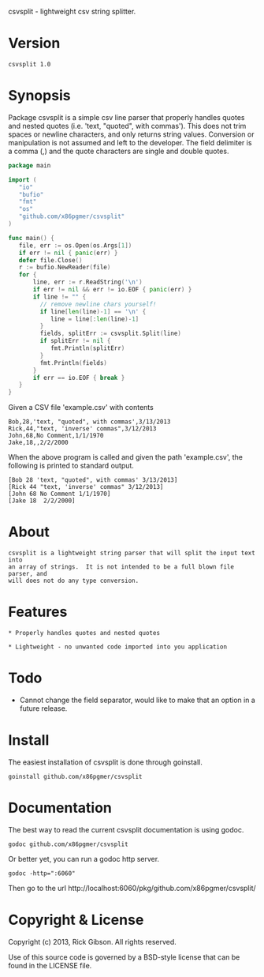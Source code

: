 csvsplit - lightweight csv string splitter.

Version
=======

    csvsplit 1.0

Synopsis
========

Package csvsplit is a simple csv line parser that properly handles quotes
and nested quotes (i.e. 'text, "quoted", with commas').
This does not trim spaces or newline characters, and only returns string
values.  Conversion or manipulation is not assumed and left to the developer.
The field delimiter is a comma (,) and the quote characters are single and double
quotes.

```go
package main

import (
   "io"
   "bufio"
   "fmt"
   "os"
   "github.com/x86pgmer/csvsplit"
)

func main() {
   file, err := os.Open(os.Args[1])
   if err != nil { panic(err) }
   defer file.Close()
   r := bufio.NewReader(file)
   for {
       line, err := r.ReadString('\n')
       if err != nil && err != io.EOF { panic(err) }
       if line != "" {
         // remove newline chars yourself!
         if line[len(line)-1] == '\n' {
            line = line[:len(line)-1]
         }
         fields, splitErr := csvsplit.Split(line)
         if splitErr != nil {
            fmt.Println(splitErr)
         }
         fmt.Println(fields)
       }
       if err == io.EOF { break }
   }
}
```

Given a CSV file 'example.csv' with contents

```
Bob,28,'text, "quoted", with commas',3/13/2013
Rick,44,"text, 'inverse' commas",3/12/2013
John,68,No Comment,1/1/1970
Jake,18,,2/2/2000
```

When the above program is called and given the path 'example.csv', the following
is printed to standard output.

```
[Bob 28 'text, "quoted", with commas' 3/13/2013]
[Rick 44 "text, 'inverse' commas" 3/12/2013]
[John 68 No Comment 1/1/1970]
[Jake 18  2/2/2000]
```

About
=====

    csvsplit is a lightweight string parser that will split the input text into
    an array of strings.  It is not intended to be a full blown file parser, and
    will does not do any type conversion.

Features
========

    * Properly handles quotes and nested quotes

    * Lightweight - no unwanted code imported into you application
Todo
====

   * Cannot change the field separator, would like to make that an option in a future release.

Install
=======

The easiest installation of csvsplit is done through goinstall.

    goinstall github.com/x86pgmer/csvsplit

Documentation
=============

The best way to read the current csvsplit documentation is using
godoc.

    godoc github.com/x86pgmer/csvsplit

Or better yet, you can run a godoc http server.

    godoc -http=":6060"

Then go to the url http://localhost:6060/pkg/github.com/x86pgmer/csvsplit/

Copyright & License
===================

Copyright (c) 2013, Rick Gibson.
All rights reserved.

Use of this source code is governed by a BSD-style license that can be
found in the LICENSE file.

